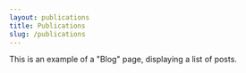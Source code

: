 ```yaml
---
layout: publications
title: Publications
slug: /publications
---
```


This is an example of a "Blog" page, displaying a list of posts.
<br />
